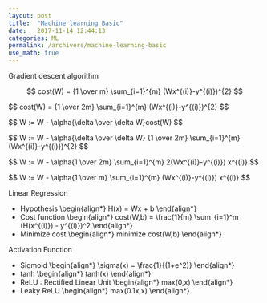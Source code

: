 ```yaml
---
layout: post
title:  "Machine learning Basic"
date:   2017-11-14 12:44:13
categories: ML
permalink: /archivers/machine-learning-basic
use_math: true
---
```

Gradient descent algorithm

  $$ cost(W) = {1 \over m} \sum_{i=1}^{m} (Wx^{(i)}-y^{(i)})^{2} $$
  <p>$$ cost(W) = {1 \over 2m} \sum_{i=1}^{m} (Wx^{(i)}-y^{(i)})^{2} $$</p>
  <p>$$ W := W - \alpha{\delta \over \delta W}cost(W) $$</p>
  <p>$$ W := W - \alpha{\delta \over \delta W} {1 \over 2m} \sum_{i=1}^{m} (Wx^{(i)}-y^{(i)})^{2} $$</p>
  <p>$$ W := W - \alpha{1 \over 2m} \sum_{i=1}^{m} 2(Wx^{(i)}-y^{(i)}) x^{(i)} $$</p>
  <p>$$ W := W - \alpha{1 \over m} \sum_{i=1}^{m} (Wx^{(i)}-y^{(i)}) x^{(i)} $$</p>  


Linear Regression

* Hypothesis
\begin{align\*}
  H(x) = Wx + b
\end{align\*}
* Cost function
\begin{align\*}
  cost(W,b) = \frac{1}{m} \sum_{i=1}^m (H(x^{(i)}) - y^{(i)})^2
\end{align\*}
* Minimize cost
\begin{align\*}
  minimize cost(W,b)
\end{align\*}


Activation Function

* Sigmoid
\begin{align\*}
  \sigma(x) = \frac{1}{(1+e^2)}
\end{align\*}
* tanh
\begin{align\*}
  tanh(x)
\end{align\*}
* ReLU : Rectified Linear Unit
\begin{align\*}
  max(0,x)
\end{align\*}
* Leaky ReLU
\begin{align\*}
  max(0.1x,x)
\end{align\*}
